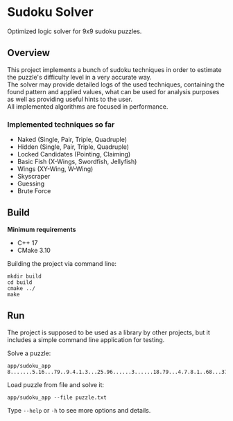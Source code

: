  # Sudoku Solver

Optimized logic solver for 9x9 sudoku puzzles.

## Overview

This project implements a bunch of sudoku techniques in order to estimate the puzzle's difficulty level in a very accurate way.  
The solver may provide detailed logs of the used techniques, containing the found pattern and applied values, what can be used for analysis purposes as well as providing useful hints to the user.  
All implemented algorithms are focused in performance.

### Implemented techniques so far
* Naked (Single, Pair, Triple, Quadruple)
* Hidden (Single, Pair, Triple, Quadruple)
* Locked Candidates (Pointing, Claiming)
* Basic Fish (X-Wings, Swordfish, Jellyfish)
* Wings (XY-Wing, W-Wing)
* Skyscraper
* Guessing
* Brute Force

## Build

__Minimum requirements__
* C++ 17
* CMake 3.10

Building the project via command line:
```
mkdir build
cd build
cmake ../
make
```

## Run
The project is supposed to be used as a library by other projects, but it includes a simple command line application for testing.

Solve a puzzle:
```
app/sudoku_app 8.......5.16...79..9.4.1.3...25.96......3......18.79...4.7.8.1..68...37.9.......8
```

Load puzzle from file and solve it:
```
app/sudoku_app --file puzzle.txt
```

Type `--help` or `-h` to see more options and details.
